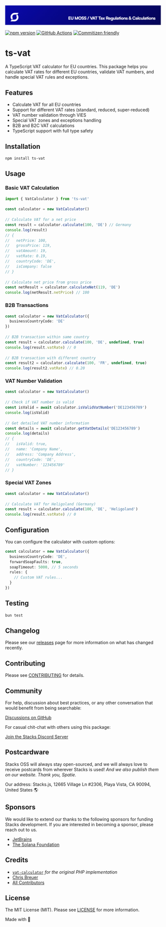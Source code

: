 <p align="center"><img src=".github/art/cover.jpg" alt="Social Card of this repo"></p>

[![npm version][npm-version-src]][npm-version-href]
[![GitHub Actions][github-actions-src]][github-actions-href]
[![Commitizen friendly](https://img.shields.io/badge/commitizen-friendly-brightgreen.svg)](http://commitizen.github.io/cz-cli/)
<!-- [![npm downloads][npm-downloads-src]][npm-downloads-href] -->
<!-- [![Codecov][codecov-src]][codecov-href] -->

# ts-vat

A TypeScript VAT calculator for EU countries. This package helps you calculate VAT rates for different EU countries, validate VAT numbers, and handle special VAT rules and exceptions.

## Features

- Calculate VAT for all EU countries
- Support for different VAT rates (standard, reduced, super-reduced)
- VAT number validation through VIES
- Special VAT zones and exceptions handling
- B2B and B2C VAT calculations
- TypeScript support with full type safety

## Installation

```bash
npm install ts-vat
```

## Usage

### Basic VAT Calculation

```typescript
import { VatCalculator } from 'ts-vat'

const calculator = new VatCalculator()

// Calculate VAT for a net price
const result = calculator.calculate(100, 'DE') // Germany
console.log(result)
// {
//   netPrice: 100,
//   grossPrice: 119,
//   vatAmount: 19,
//   vatRate: 0.19,
//   countryCode: 'DE',
//   isCompany: false
// }

// Calculate net price from gross price
const netResult = calculator.calculateNet(119, 'DE')
console.log(netResult.netPrice) // 100
```

### B2B Transactions

```typescript
const calculator = new VatCalculator({
  businessCountryCode: 'DE'
})

// B2B transaction within same country
const result = calculator.calculate(100, 'DE', undefined, true)
console.log(result.vatRate) // 0

// B2B transaction with different country
const result2 = calculator.calculate(100, 'FR', undefined, true)
console.log(result2.vatRate) // 0.20
```

### VAT Number Validation

```typescript
const calculator = new VatCalculator()

// Check if VAT number is valid
const isValid = await calculator.isValidVatNumber('DE123456789')
console.log(isValid)

// Get detailed VAT number information
const details = await calculator.getVatDetails('DE123456789')
console.log(details)
// {
//   isValid: true,
//   name: 'Company Name',
//   address: 'Company Address',
//   countryCode: 'DE',
//   vatNumber: '123456789'
// }
```

### Special VAT Zones

```typescript
const calculator = new VatCalculator()

// Calculate VAT for Heligoland (Germany)
const result = calculator.calculate(100, 'DE', 'Heligoland')
console.log(result.vatRate) // 0
```

## Configuration

You can configure the calculator with custom options:

```typescript
const calculator = new VatCalculator({
  businessCountryCode: 'DE',
  forwardSoapFaults: true,
  soapTimeout: 5000, // 5 seconds
  rules: {
    // Custom VAT rules...
  }
})
```

## Testing

```bash
bun test
```

## Changelog

Please see our [releases](https://github.com/stackjs/ts-vat/releases) page for more information on what has changed recently.

## Contributing

Please see [CONTRIBUTING](.github/CONTRIBUTING.md) for details.

## Community

For help, discussion about best practices, or any other conversation that would benefit from being searchable:

[Discussions on GitHub](https://github.com/stacksjs/ts-vat/discussions)

For casual chit-chat with others using this package:

[Join the Stacks Discord Server](https://discord.gg/stacksjs)

## Postcardware

Stacks OSS will always stay open-sourced, and we will always love to receive postcards from wherever Stacks is used! _And we also publish them on our website. Thank you, Spatie._

Our address: Stacks.js, 12665 Village Ln #2306, Playa Vista, CA 90094, United States 🌎

## Sponsors

We would like to extend our thanks to the following sponsors for funding Stacks development. If you are interested in becoming a sponsor, please reach out to us.

- [JetBrains](https://www.jetbrains.com/)
- [The Solana Foundation](https://solana.com/)

## Credits

- [`vat-calculator`](https://github.com/driesvints/vat-calculator) _for the original PHP implementation_
- [Chris Breuer](https://github.com/chrisbbreuer)
- [All Contributors](https://github.com/stacksjs/ts-vat/contributors)

## License

The MIT License (MIT). Please see [LICENSE](LICENSE.md) for more information.

Made with 💙

<!-- Badges -->
[npm-version-src]: https://img.shields.io/npm/v/ts-vat?style=flat-square
[npm-version-href]: https://npmjs.com/package/ts-vat
[github-actions-src]: https://img.shields.io/github/actions/workflow/status/stacksjs/ts-vat/ci.yml?style=flat-square&branch=main
[github-actions-href]: https://github.com/stacksjs/ts-vat/actions?query=workflow%3Aci

<!-- [codecov-src]: https://img.shields.io/codecov/c/gh/stacksjs/ts-vat/main?style=flat-square
[codecov-href]: https://codecov.io/gh/stacksjs/ts-vat -->

